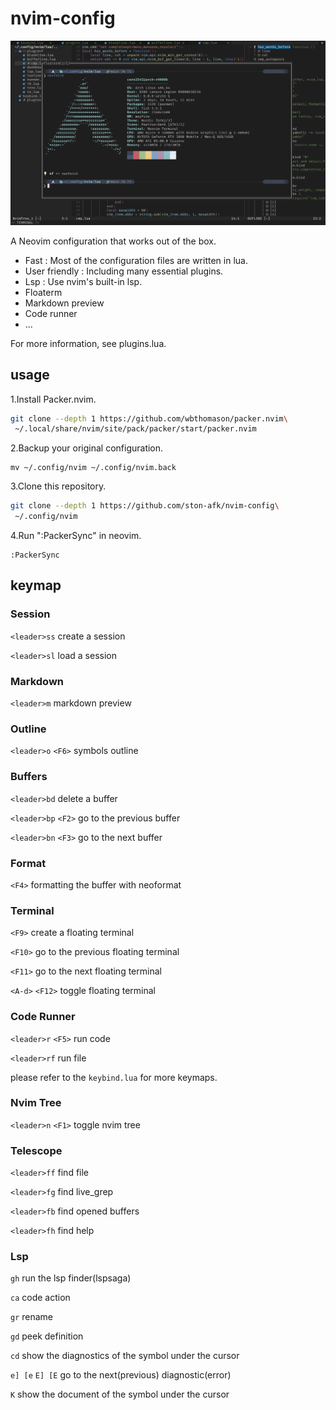 # nvim-config

![screenshot](./resources/2022-11-04_17:10:38.webp)

A Neovim configuration that works out of the box.
- Fast :
Most of the configuration files are written in lua.
- User friendly : Including many essential plugins.
- Lsp : Use nvim's built-in lsp.
- Floaterm
- Markdown preview
- Code runner
- ...

For more information, see plugins.lua.

## usage

1.Install Packer.nvim.
```sh
git clone --depth 1 https://github.com/wbthomason/packer.nvim\
 ~/.local/share/nvim/site/pack/packer/start/packer.nvim
```

2.Backup your original configuration.
```
mv ~/.config/nvim ~/.config/nvim.back 
```

3.Clone this repository.
```sh
git clone --depth 1 https://github.com/ston-afk/nvim-config\
 ~/.config/nvim
```

4.Run ":PackerSync" in neovim.
```vim
:PackerSync
```
## keymap
### Session

`<leader>ss` create a session

`<leader>sl` load a session

### Markdown

`<leader>m` markdown preview

### Outline

`<leader>o` `<F6>` symbols outline

### Buffers

`<leader>bd` delete a buffer

`<leader>bp` `<F2>` go to the previous buffer

`<leader>bn` `<F3>` go to the next buffer

### Format

`<F4>` formatting the buffer with neoformat

### Terminal

`<F9>` create a floating terminal

`<F10>` go to the previous floating terminal

`<F11>` go to the next floating terminal

`<A-d>` `<F12>` toggle floating terminal

### Code Runner

`<leader>r` `<F5>` run code

`<leader>rf` run file

please refer to the `keybind.lua` for more keymaps.

### Nvim Tree

`<leader>n` `<F1>` toggle nvim tree
### Telescope

`<leader>ff` find file

`<leader>fg` find live_grep

`<leader>fb` find opened buffers

`<leader>fh` find help

### Lsp

`gh` run the lsp finder(lspsaga)

`ca` code action

`gr` rename

`gd` peek definition

`cd` show the diagnostics of the symbol under the cursor

`e] [e`  `E] [E` go to the next(previous) diagnostic(error)

`K` show the document of the symbol under the cursor

